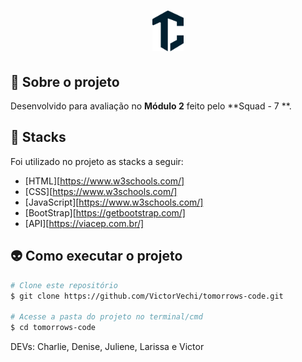 <div >
<h1 align="center">
    <img alt="Tomorrow's Code" title="#Tomorrow's Code" style="background-color: white" src="./assets/logo.svg" width=50px"/>
</h1>

## 🔋 Sobre o projeto
    

</p>

Desenvolvido para avaliação no **Módulo 2** feito pelo **Squad - 7 **.

## 🤖 Stacks

Foi utilizado no projeto as stacks a seguir:

- [HTML][https://www.w3schools.com/]
- [CSS][https://www.w3schools.com/]
- [JavaScript][https://www.w3schools.com/]
- [BootStrap][https://getbootstrap.com/]
- [API][https://viacep.com.br/]

## 👽 Como executar o projeto
```bash
# Clone este repositório
$ git clone https://github.com/VictorVechi/tomorrows-code.git

# Acesse a pasta do projeto no terminal/cmd
$ cd tomorrows-code
```

DEVs: Charlie, Denise, Juliene, Larissa e Victor

</div>
